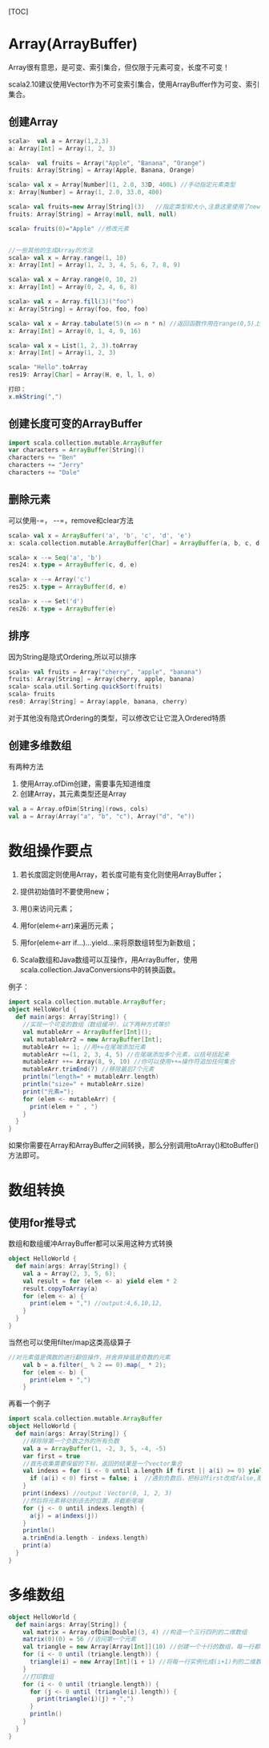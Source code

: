 [TOC]

# Array(ArrayBuffer)

Array很有意思，是可变、索引集合，但仅限于元素可变，长度不可变！

scala2.10建议使用Vector作为不可变索引集合，使用ArrayBuffer作为可变、索引集合。

## 创建Array

```scala
scala>  val a = Array(1,2,3) 
a: Array[Int] = Array(1, 2, 3)

scala>  val fruits = Array("Apple", "Banana", "Orange")
fruits: Array[String] = Array(Apple, Banana, Orange)

scala> val x = Array[Number](1, 2.0, 33D, 400L) //手动指定元素类型
x: Array[Number] = Array(1, 2.0, 33.0, 400)

scala> val fruits=new Array[String](3)   //指定类型和大小,注意这里使用了new关键字
fruits: Array[String] = Array(null, null, null)

scala> fruits(0)="Apple" //修改元素


//一些其他的生成Array的方法
scala> val x = Array.range(1, 10)
x: Array[Int] = Array(1, 2, 3, 4, 5, 6, 7, 8, 9)

scala> val x = Array.range(0, 10, 2)
x: Array[Int] = Array(0, 2, 4, 6, 8)

scala> val x = Array.fill(3)("foo")
x: Array[String] = Array(foo, foo, foo)

scala> val x = Array.tabulate(5)(n => n * n) //返回函数作用在range(0,5)上的结果
x: Array[Int] = Array(0, 1, 4, 9, 16)

scala> val x = List(1, 2, 3).toArray
x: Array[Int] = Array(1, 2, 3)

scala> "Hello".toArray
res19: Array[Char] = Array(H, e, l, l, o)

打印：
x.mkString(",")
```

## 创建长度可变的ArrayBuffer

```scala
import scala.collection.mutable.ArrayBuffer
var characters = ArrayBuffer[String]()
characters += "Ben"
characters += "Jerry"
characters += "Dale"
```

## 删除元素

可以使用-=， --=，remove和clear方法

```scala
scala> val x = ArrayBuffer('a', 'b', 'c', 'd', 'e')
x: scala.collection.mutable.ArrayBuffer[Char] = ArrayBuffer(a, b, c, d, e)

scala> x --= Seq('a', 'b')
res24: x.type = ArrayBuffer(c, d, e)

scala> x --= Array('c')
res25: x.type = ArrayBuffer(d, e)

scala> x --= Set('d')
res26: x.type = ArrayBuffer(e)
```

## 排序

因为String是隐式Ordering,所以可以排序

```scala
scala> val fruits = Array("cherry", "apple", "banana")
fruits: Array[String] = Array(cherry, apple, banana)
scala> scala.util.Sorting.quickSort(fruits)
scala> fruits
res0: Array[String] = Array(apple, banana, cherry)
```

对于其他没有隐式Ordering的类型，可以修改它让它混入Ordered特质

## 创建多维数组

有两种方法

1. 使用Array.ofDim创建，需要事先知道维度
2. 创建Array，其元素类型还是Array

```scala
val a = Array.ofDim[String](rows, cols)
val a = Array(Array("a", "b", "c"), Array("d", "e"))
```



# 数组操作要点

1. 若长度固定则使用Array，若长度可能有变化则使用ArrayBuffer；

2. 提供初始值时不要使用new；
3. 用()来访问元素；
4. 用for(elem<-arr)来遍历元素；
5. 用for(elem<-arr if...)...yield...来将原数组转型为新数组；
6. Scala数组和Java数组可以互操作，用ArrayBuffer，使用scala.collection.JavaConversions中的转换函数。



例子：

```scala
import scala.collection.mutable.ArrayBuffer;
object HelloWorld {
  def main(args: Array[String]) {
    //实现一个可变的数组（数组缓冲），以下两种方式等价
    val mutableArr = ArrayBuffer[Int]();
    val mutableArr2 = new ArrayBuffer[Int];
    mutableArr += 1; //用+=在尾端添加元素
    mutableArr +=(1, 2, 3, 4, 5) //在尾端添加多个元素，以括号括起来
    mutableArr ++= Array(8, 9, 10) //你可以使用++=操作符追加任何集合
    mutableArr.trimEnd(7) //移除最后7个元素
    println("length=" + mutableArr.length)
    println("size=" + mutableArr.size)
    print("元素=");
    for (elem <- mutableArr) {
      print(elem + " , ")
    }
  }
}
```



如果你需要在Array和ArrayBuffer之间转换，那么分别调用toArray()和toBuffer()方法即可。


# 数组转换

## 使用for推导式

数组和数组缓冲ArrayBuffer都可以采用这种方式转换

```scala
object HelloWorld {
  def main(args: Array[String]) {
    val a = Array(2, 3, 5, 6);
    val result = for (elem <- a) yield elem * 2
    result.copyToArray(a)
    for (elem <- a) {
      print(elem + ",") //output:4,6,10,12,
    }
  }
}

```

当然也可以使用filter/map这类高级算子

```scala
//对元素值是偶数的进行翻倍操作，并舍弃掉值是奇数的元素
    val b = a.filter(_ % 2 == 0).map(_ * 2);
    for (elem <- b) {
      print(elem + ",")
    }
```

再看一个例子

```scala
import scala.collection.mutable.ArrayBuffer
object HelloWorld {
  def main(args: Array[String]) {
    //移除除第一个负数之外的所有负数
    val a = ArrayBuffer(1, -2, 3, 5, -4, -5)
    var first = true
    //首先收集需要保留的下标，返回的结果是一个vector集合
    val indexs = for (i <- 0 until a.length if first || a(i) >= 0) yield {
      if (a(i) < 0) first = false; i  //遇到负数后，把标识first改成false,那么进入这个推导的都是正数，yield它的下标
    }
    print(indexs) //output：Vector(0, 1, 2, 3)
    //然后将元素移动到该去的位置，并截断尾端
    for (j <- 0 until indexs.length) {
      a(j) = a(indexs(j))
    }
    println()
    a.trimEnd(a.length - indexs.length)
    print(a)
  }
}

```

# 多维数组

```scala
object HelloWorld {
  def main(args: Array[String]) {
    val matrix = Array.ofDim[Double](3, 4) //构造一个三行四列的二维数组
    matrix(0)(0) = 56 //访问第一个元素
    val triangle = new Array[Array[Int]](10) //创建一个十行的数组，每一行都是一个Int型的Array
    for (i <- 0 until (triangle.length)) {
      triangle(i) = new Array[Int](i + 1) //将每一行实例化成(i+1)列的二维数组
    }
    //打印数组
    for (i <- 0 until (triangle.length)) {
      for (j <- 0 until (triangle(i).length)) {
        print(triangle(i)(j) + ",")
      }
      println()
    }
  }
}

```

